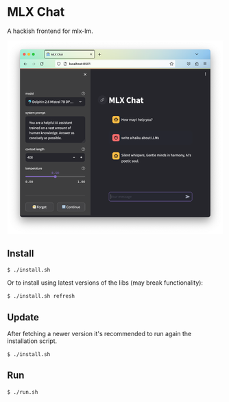# MLX Chat

A hackish frontend for mlx-lm.

![](screenshot.png)

## Install

```shell
$ ./install.sh
```

Or to install using latest versions of the libs (may break functionality):

```shell
$ ./install.sh refresh
```

## Update

After fetching a newer version it's recommended to run again the installation script.

```shell
$ ./install.sh
```

## Run

```shell
$ ./run.sh
```
